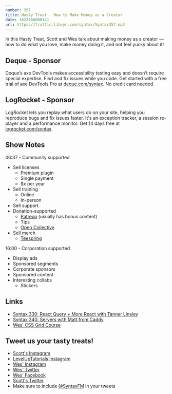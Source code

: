 ```yaml
---
number: 357
title: Hasty Treat - How to Make Money as a Creator
date: 1622466000141
url: https://traffic.libsyn.com/syntax/Syntax357.mp3
---
```


In this Hasty Treat, Scott and Wes talk about making money as a creator — how to do what you love, make money doing it, and not feel yucky about it!

## Deque - Sponsor
Deque’s axe DevTools makes accessibility testing easy and doesn’t require special expertise. Find and fix issues while you code. Get started with a free trial of axe DevTools Pro at [deque.com/syntax](https://www.deque.com/syntax). No credit card needed.

## LogRocket - Sponsor
LogRocket lets you replay what users do on your site, helping you reproduce bugs and fix issues faster. It's an exception tracker, a session re-player and a performance monitor. Get 14 days free at [logrocket.com/syntax](https://logrocket.com/syntax).

## Show Notes
06:37 - Community supported
* Sell licenses
  * Premium plugin
  * Single payment
  * $x per year
* Sell training
  * Online
  * In-person
* Sell support
* Donation-supported
  * [Patreon](https://www.patreon.com/) (usually has bonus content)
  * Tips
  * [Open Collective](https://opencollective.com/)
* Sell merch
  * [Teespring](https://teespring.com/)

16:00 - Corporation supported
* Display ads
* Sponsored segments
* Corporate sponsors
* Sponsored content
* Interesting collabs
  * Stickers

## Links
* [Syntax 330: React Query + More React with Tanner Linsley](https://syntax.fm/show/330/react-query-more-react-with-tanner-linsley)
* [Syntax 340: Servers with Matt from Caddy](https://syntax.fm/show/340/servers-with-matt-from-caddy)
* [Wes' CSS Grid Course](https://cssgrid.io/)

## Tweet us your tasty treats!
* [Scott's Instagram](https://www.instagram.com/stolinski/)
* [LevelUpTutorials Instagram](https://www.instagram.com/LevelUpTutorials/)
* [Wes' Instagram](https://www.instagram.com/wesbos/)
* [Wes' Twitter](https://twitter.com/wesbos)
* [Wes' Facebook](https://www.facebook.com/wesbos.developer)
* [Scott's Twitter](https://twitter.com/stolinski)
* Make sure to include [@SyntaxFM](https://twitter.com/SyntaxFM) in your tweets